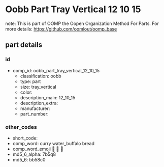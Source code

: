 # Oobb Part Tray Vertical 12 10 15  

note: This is part of OOMP the Oopen Organization Method For Parts. For more details: https://github.com/oomlout/oomp_base

##  part details





### id
* oomp_id: oobb_part_tray_vertical_12_10_15
  * classification: oobb
  * type: part
  * size: tray_vertical
  * color: 
  * description_main: 12_10_15
  * description_extra: 
  * manufacturer: 
  * part_number: 

### other_codes
* short_code: 
* oomp_word: curry water_buffalo bread
* oomp_word_emoji :curry: :water_buffalo: :bread:
* md5_6_alpha: 7b5q8
* md5_6: bb58c0